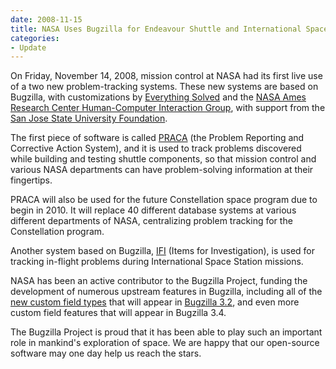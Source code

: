 ```yaml
---
date: 2008-11-15
title: NASA Uses Bugzilla for Endeavour Shuttle and International Space Station
categories:
- Update
---
```


On Friday, November 14, 2008, mission control at NASA had its first live use of a two new problem-tracking systems. These new systems are based on Bugzilla, with customizations by [Everything Solved](http://www.everythingsolved.com/) and the [NASA Ames Research Center Human-Computer Interaction Group](http://hci.arc.nasa.gov/), with support from the [San Jose State University Foundation](http://www.sjsufoundation.org/).

The first piece of software is called [PRACA](https://cxpraca.nasa.gov/) (the Problem Reporting and Corrective Action System), and it is used to track problems discovered while building and testing shuttle components, so that mission control and various NASA departments can have problem-solving information at their fingertips.

PRACA will also be used for the future Constellation space program due to begin in 2010\. It will replace 40 different database systems at various different departments of NASA, centralizing problem tracking for the Constellation program.

Another system based on Bugzilla, [IFI](https://ifi.iss.nasa.gov/) (Items for Investigation), is used for tracking in-flight problems during International Space Station missions.

NASA has been an active contributor to the Bugzilla Project, funding the development of numerous upstream features in Bugzilla, including all of the [new custom field types](/releases/3.2#v32_feat_fields) that will appear in [Bugzilla 3.2](/releases/3.2/), and even more custom field features that will appear in Bugzilla 3.4.

The Bugzilla Project is proud that it has been able to play such an important role in mankind's exploration of space. We are happy that our open-source software may one day help us reach the stars.

